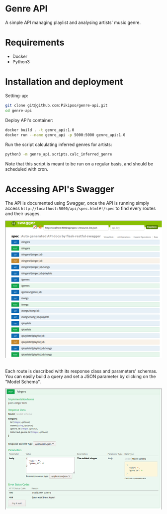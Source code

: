 # Genre API
A simple API managing playlist and analysing artists' music genre.

# Requirements
* Docker
* Python3

# Installation and deployment
Setting-up:
```bash
git clone git@github.com:Pikipoo/genre-api.git
cd genre-api
```

Deploy API's container:
```bash
docker build . -t genre_api:1.0
docker run --name genre_api -p 5000:5000 genre_api:1.0
```

Run the script calculating inferred genres for artists:
```bash
python3 -m genre_api.scripts.calc_inferred_genre
```
Note that this script is meant to be run on a regular basis, and should be scheduled with cron.
# Accessing API's Swagger
The API is documented using Swagger, once the API is running simply access `http://localhost:5000/api/spec.html#!/spec` to find every routes and their usages.

![Swagger main screen](doc/img/swagger1.png)

<br/>
Each route is described with its response class and parameters' schemas. You can easily build a query and set a JSON parameter by clicking on the "Model Schema".

![Swagger model schema](doc/img/swagger2.png)
